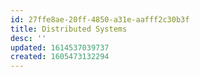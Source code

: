 ```yaml
---
id: 27ffe8ae-20ff-4850-a31e-aafff2c30b3f
title: Distributed Systems
desc: ''
updated: 1614537039737
created: 1605473132294
---
```


